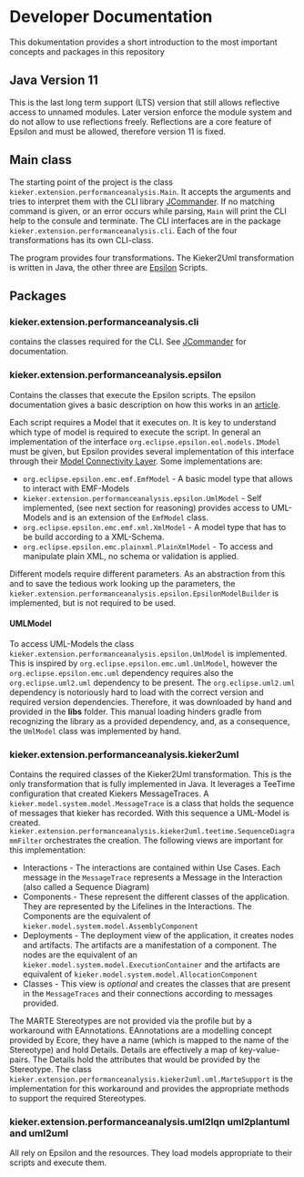# Developer Documentation

This dokumentation provides a short introduction to the most important concepts and packages in this repository

## Java Version 11
This is the last long term support (LTS) version that still allows reflective access to unnamed modules.
Later version enforce the module system and do not allow to use reflections freely.
Reflections are a core feature of Epsilon and must be allowed, therefore version 11 is fixed.

## Main class
The starting point of the project is the class ``kieker.extension.performanceanalysis.Main``.
It accepts the arguments and tries to interpret them with the CLI library [JCommander](https://jcommander.org/).
If no matching command is given, or an error occurs while parsing, `Main` will print the CLI help to the consule and terminate.
The CLI interfaces are in the package `kieker.extension.performanceanalysis.cli`.
Each of the four transformations has its own CLI-class.

The program provides four transformations.
The Kieker2Uml transformation is written in Java, the other three are [Epsilon](https://eclipse.dev/epsilon/doc/) Scripts.

## Packages
### kieker.extension.performanceanalysis.cli
contains the classes required for the CLI.
See [JCommander](https://jcommander.org/) for documentation.

### kieker.extension.performanceanalysis.epsilon
Contains the classes that execute the Epsilon scripts.
The epsilon documentation gives a basic description on how this works in an [article](https://eclipse.dev/epsilon/doc/articles/run-epsilon-from-java/).

Each script requires a Model that it executes on.
It is key to understand which type of model is required to execute the script.
In general an implementation of the interface `org.eclipse.epsilon.eol.models.IModel` must be given,
but Epsilon provides several implementation of this interface through their [Model Connectivity Layer](https://eclipse.dev/epsilon/doc/emc/).
Some implementations are:
* `org.eclipse.epsilon.emc.emf.EmfModel` - A basic model type that allows to interact with EMF-Models
* `kieker.extension.performanceanalysis.epsilon.UmlModel` - Self implemented, (see next section for reasoning) provides access to UML-Models and is an extension of the `EmfModel` class.
* `org.eclipse.epsilon.emc.emf.xml.XmlModel` - A model type that has to be build according to a XML-Schema.
* `org.eclipse.epsilon.emc.plainxml.PlainXmlModel` - To access and manipulate plain XML, no schema or validation is applied.

Different models require different parameters.
As an abstraction from this and to save the tedious work looking up the parameters, 
the `kieker.extension.performanceanalysis.epsilon.EpsilonModelBuilder` is implemented, 
but is not required to be used.

#### UMLModel
To access UML-Models the class `kieker.extension.performanceanalysis.epsilon.UmlModel` is implemented.
This is inspired by `org.eclipse.epsilon.emc.uml.UmlModel`, however the `org.eclipse.epsilon.emc.uml` dependency requires also the `org.eclipse.uml2.uml` dependency to be present.
The `org.eclipse.uml2.uml` dependency is notoriously hard to load with the correct version and required version dependencies.
Therefore, it was downloaded by hand and provided in the **libs** folder.
This manual loading hinders gradle from recognizing the library as a provided dependency, and, as a consequence, the `UmlModel` class was implemented by hand.

### kieker.extension.performanceanalysis.kieker2uml
Contains the required classes of the Kieker2Uml transformation.
This is the only transformation that is fully implemented in Java.
It leverages a TeeTime configuration that created Kiekers MessageTraces.
A `kieker.model.system.model.MessageTrace` is a class that holds the sequence of messages that kieker has recorded.
With this sequence a UML-Model is created.
`kieker.extension.performanceanalysis.kieker2uml.teetime.SequenceDiagrammFilter` orchestrates the creation.
The following views are important for this implementation:
* Interactions - The interactions are contained within Use Cases. Each message in the `MessageTrace` represents a Message in the Interaction (also called a Sequence Diagram) 
* Components - These represent the different classes of the application. They are represented by the Lifelines in the Interactions.
The Components are the equivalent of `kieker.model.system.model.AssemblyComponent`
* Deployments - The deployment view of the application, it creates nodes and artifacts. The artifacts are a manifestation of a component.
The nodes are the equivalent of an `kieker.model.system.model.ExecutionContainer` 
and the artifacts are equivalent of `kieker.model.system.model.AllocationComponent`
* Classes - This view is *optional* and creates the classes that are present in the `MessageTraces` and their connections according to messages provided.

The MARTE Stereotypes are not provided via the profile but by a workaround with EAnnotations.
EAnnotations are a modelling concept provided by Ecore, 
they have a name (which is mapped to the name of the Stereotype) and hold Details.
Details are effectively a map of key-value-pairs.
The Details hold the attributes that would be provided by the Stereotype.
The class `kieker.extension.performanceanalysis.kieker2uml.uml.MarteSupport` 
is the implementation for this workaround and provides the appropriate methods to support the required Stereotypes.


### kieker.extension.performanceanalysis.uml2lqn uml2plantuml and uml2uml
All rely on Epsilon and the resources.
They load models appropriate to their scripts and execute them.













